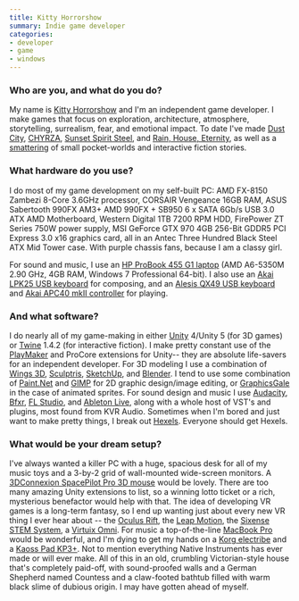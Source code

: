 ```yaml
---
title: Kitty Horrorshow
summary: Indie game developer
categories:
- developer
- game
- windows
---
```


### Who are you, and what do you do?

My name is [Kitty Horrorshow](https://twitter.com/kittyhorrorshow "Kitty's Twitter account") and I'm an independent game developer. I make games that focus on exploration, architecture, atmosphere, storytelling, surrealism, fear, and emotional impact. To date I've made [Dust City][dust-city], [CHYRZA][], [Sunset Spirit Steel][sunset-spirit-steel], and [Rain, House, Eternity][rain-house-eternity], as well as a [smattering](http://kittyhorrorshow.itch.io/ "Kitty's games.") of small pocket-worlds and interactive fiction stories.

### What hardware do you use?

I do most of my game development on my self-built PC: AMD FX-8150 Zambezi 8-Core 3.6GHz processor, CORSAIR Vengeance 16GB RAM, ASUS Sabertooth 990FX AM3+ AMD 990FX + SB950 6 x SATA 6Gb/s USB 3.0 ATX AMD Motherboard, Western Digital 1TB 7200 RPM HDD, FirePower ZT Series 750W power supply, MSI GeForce GTX 970 4GB 256-Bit GDDR5 PCI Express 3.0 x16 graphics card, all in an Antec Three Hundred Black Steel ATX Mid Tower case. With purple chassis fans, because I am a classy girl.

For sound and music, I use an [HP ProBook 455 G1 laptop][probook-455-g1] (AMD A6-5350M 2.90 GHz, 4GB RAM, Windows 7 Professional 64-bit). I also use an [Akai LPK25 USB keyboard][lpk25] for composing, and an [Alesis QX49 USB keyboard][qx49] and [Akai APC40 mkII controller][apc40-mkii] for playing.

### And what software?

I do nearly all of my game-making in either [Unity][] 4/Unity 5 (for 3D games) or [Twine][] 1.4.2 (for interactive fiction). I make pretty constant use of the [PlayMaker][] and ProCore extensions for Unity-- they are absolute life-savers for an independent developer. For 3D modeling I use a combination of [Wings 3D][wings-3d], [Sculptris][], [SketchUp][], and [Blender][]. I tend to use some combination of [Paint.Net][] and [GIMP][] for 2D graphic design/image editing, or [GraphicsGale][] in the case of animated sprites. For sound design and music I use [Audacity][], [Bfxr][], [FL Studio][fl-studio], and [Ableton Live][live], along with a whole host of VST's and plugins, most found from KVR Audio. Sometimes when I'm bored and just want to make pretty things, I break out [Hexels][]. Everyone should get Hexels.

### What would be your dream setup?

I've always wanted a killer PC with a huge, spacious desk for all of my music toys and a 3-by-2 grid of wall-mounted wide-screen monitors. A [3DConnexion SpacePilot Pro 3D mouse][spacepilot-pro] would be lovely. There are too many amazing Unity extensions to list, so a winning lotto ticket or a rich, mysterious benefactor would help with that. The idea of developing VR games is a long-term fantasy, so I end up wanting just about every new VR thing I ever hear about -- the [Oculus Rift][rift], the [Leap Motion][leap-motion-controller], the [Sixense STEM System][stem-system], a [Virtuix Omni][omni]. For music a top-of-the-line [MacBook Pro][macbook-pro] would be wonderful, and I'm dying to get my hands on a [Korg electribe][electribe] and a [Kaoss Pad KP3+][kaoss-pad-kp3-plus]. Not to mention everything Native Instruments has ever made or will ever make. All of this in an old, crumbling Victorian-style house that's completely paid-off, with sound-proofed walls and a German Shepherd named Countess and a claw-footed bathtub filled with warm black slime of dubious origin. I may have gotten ahead of myself.

[apc40-mkii]: https://www.akaipro.com/product/apc40-mkii/ "An Ableton Live controller."
[electribe]: https://www.korg.com/sg/products/dj/electribe/index.php "A musical sequencer."
[kaoss-pad-kp3-plus]: http://www.korg.com/us/products/dj/kaoss_pad_kp3_plus "An effects and sampler device."
[leap-motion-controller]: https://www.leapmotion.com/product "A spatial motion-sensing device."
[lpk25]: https://www.akaipro.com/product/lpk25 "A USB MIDI controller."
[macbook-pro]: https://www.apple.com/macbook-pro/ "A laptop."
[omni]: http://www.virtuix.com/ "A virtual reality immersion system."
[probook-455-g1]: https://www.amazon.com/HP-ProBook-455-Professional-Performance/dp/B00GQVWZRS "A PC laptop."
[qx49]: https://www.alesis.com/qx49 "A 49-key USB MIDI controller."
[rift]: https://en.wikipedia.org/wiki/Oculus_Rift "A virtual reality helmet."
[spacepilot-pro]: https://www.3dconnexion.com/products/spacemouse/spacepilot-pro.html "A 3D mouse."
[stem-system]: http://sixense.com/wireless "A wireless motion tracking system."
[audacity]: https://sourceforge.net/projects/audacity/ "An open-source, cross-platform audio editor."
[bfxr]: https://www.bfxr.net/ "An audio generator tool, often used for games."
[blender]: https://www.blender.org/ "A free, open-source 3D renderer."
[chyrza]: https://kittyhorrorshow.itch.io/chyrza "A first-person horror game."
[dust-city]: https://kittyhorrorshow.itch.io/dust-city "A 3D adventure game."
[fl-studio]: https://www.image-line.com/flstudio/ "An audio editor for Windows."
[gimp]: https://www.gimp.org/ "An open-source image editor."
[graphicsgale]: https://graphicsgale.com/us/ "A pixel art editor for Windows."
[hexels]: https://www.marmoset.co/hexels "A pixel image editor."
[live]: https://www.ableton.com/en/live/ "Musical creation software."
[paint.net]: https://www.getpaint.net/index.html "An image editor for Windows."
[playmaker]: http://www.hutonggames.com/ "A visual scripting tool for Unity."
[rain-house-eternity]: https://kittyhorrorshow.itch.io/rain-house-eternity "A video game."
[sculptris]: http://pixologic.com/sculptris/ "3D sculpting software."
[sketchup]: https://www.sketchup.com/ "3D modeling software."
[sunset-spirit-steel]: https://kittyhorrorshow.itch.io/sunset "An exploration adventure game."
[twine]: http://twinery.org/ "A tool for creating non-linear stories."
[unity]: https://unity3d.com/unity/ "A cross-platform game development tool."
[wings-3d]: http://www.wings3d.com/ "A polygon renderer."
